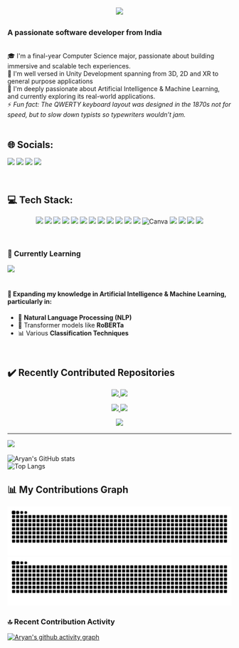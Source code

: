 <h1 align="center">
    <img src="https://readme-typing-svg.herokuapp.com/?font=Righteous&size=35&center=true&vCenter=true&width=700&height=90&duration=4000&lines=Hi+There!+👋;+I'm+Aryan+Dubey!;" />
</h1>
<h3>A passionate software developer from India</h3>

<br/>

<div>
  🎓 I'm a final-year Computer Science major, passionate about building immersive and scalable tech experiences.<br/>
  🔭 I'm well versed in Unity Development spanning from 3D, 2D and XR to general purpose applications<br/>
  🤖 I'm deeply passionate about Artificial Intelligence & Machine Learning, and currently exploring its real-world applications.<br/>
  ⚡ <em> Fun fact: The QWERTY keyboard layout was designed in the 1870s not for speed, but to slow down typists so typewriters wouldn’t jam.</em>
</div>
<br/>



## 🌐 Socials:
<p align="left">
  <a href="https://www.instagram.com/_.aryan.dubey._?igsh=MXJ3MHVkbnhhb21qbg=="><img src="https://img.shields.io/badge/Instagram-%23E4405F.svg?logo=Instagram&logoColor=white" height="100"></a>
  <a href="https://www.linkedin.com/in/aryandubey14/"><img src="https://img.shields.io/badge/LinkedIn-%230077B5.svg?logo=linkedin&logoColor=white" height="100"></a>
  <a href="mailto:aryan.109841@gmail.com"><img src="https://img.shields.io/badge/Gmail-D14836?logo=gmail&logoColor=white" height="50"></a>
  <a href="https://wa.me/9691322039"><img src="https://img.shields.io/badge/WhatsApp-25D366?logo=whatsapp&logoColor=white" height="50"></a>
</p>

<br>

## 💻 Tech Stack:

<p align="center">
  <img src="https://skillicons.dev/icons?i=cpp" />
  <img src="https://skillicons.dev/icons?i=c" />
  <img src="https://skillicons.dev/icons?i=cs" />
  <img src="https://skillicons.dev/icons?i=java" />
  <img src="https://skillicons.dev/icons?i=python" />
  <img src="https://skillicons.dev/icons?i=fastapi" />
  <img src="https://skillicons.dev/icons?i=html" />
  <img src="https://skillicons.dev/icons?i=css" />
  <img src="https://skillicons.dev/icons?i=unity" />
  <img src="https://skillicons.dev/icons?i=firebase" />
  <img src="https://skillicons.dev/icons?i=react" />
  <img src="https://skillicons.dev/icons?i=blender" />
  <img src="https://cdn.jsdelivr.net/gh/simple-icons/simple-icons/icons/canva.svg" alt="Canva" height="50"/>
  <img src="https://skillicons.dev/icons?i=git" />
  <img src="https://skillicons.dev/icons?i=github" />
  <img src="https://skillicons.dev/icons?i=mysql" />
  <img src="https://skillicons.dev/icons?i=mongodb" />
</p>
<br>

### 🌱 Currently Learning
<div>
  <img src="https://skillicons.dev/icons?i=firebase,docker,fastapi,tensorflow,pytorch" />
</div>
<br>
<div>
  <h4>📘 Expanding my knowledge in <b>Artificial Intelligence & Machine Learning</b>, particularly in:</h4>
  <ul>
    <li>🧠 <b>Natural Language Processing (NLP)</b></li>
    <li>🔎 Transformer models like <b>RoBERTa</b></li>
    <li>📊 Various <b>Classification Techniques</b></li>
  </ul>
</div>
<br>




## ✔️ Recently Contributed Repositories
<p align="center">
  <a href="https://github.com/aryandubey14/ClueBot-Crossword">
    <img src="https://github-readme-stats.vercel.app/api/pin/?username=aryandubey14&repo=ClueBot-Crossword&theme=github_dark" />
  </a>
  <a href="https://github.com/aryandubey14/MapNavigationByAryanDubey500109841">
    <img src="https://github-readme-stats.vercel.app/api/pin/?username=aryandubey14&repo=MapNavigationByAryanDubey500109841&theme=github_dark" />
  </a>
</p>
<p align="center">
  <a href="https://github.com/aryandubey14/SeaWays">
    <img src="https://github-readme-stats.vercel.app/api/pin/?username=aryandubey14&repo=SeaWays&theme=github_dark" />
  </a>
  <a href="https://github.com/aryandubey14/Coffee-Shop-Simulator">
    <img src="https://github-readme-stats.vercel.app/api/pin/?username=aryandubey14&repo=Coffee-Shop-Simulator&theme=github_dark" />
  </a>
</p>
<p align="center">
  <a href="https://github.com/aryandubey14/OpenGL_Projects">
    <img src="https://github-readme-stats.vercel.app/api/pin/?username=aryandubey14&repo=OpenGL_Projects&theme=github_dark" />
  </a>
</p>






---
[![](https://visitcount.itsvg.in/api?id=aryandubey14&icon=0&color=0)](https://visitcount.itsvg.in)

![Aryan's GitHub stats](https://github-readme-stats.vercel.app/api?username=aryandubey14&show_icons=true&theme=github_dark)  
![Top Langs](https://github-readme-stats.vercel.app/api/top-langs/?username=aryandubey14&layout=compact&theme=github_dark)


## 📊 My Contributions Graph
![github contribution grid snake animation](https://raw.githubusercontent.com/aryandubey14/aryandubey14/output/github-contribution-grid-snake-dark.svg#gh-dark-mode-only)
![github contribution grid snake animation](https://raw.githubusercontent.com/aryandubey14/aryandubey14/output/github-contribution-grid-snake.svg#gh-light-mode-only)

### 🔝 Recent Contribution Activity
[![Aryan's github activity graph](https://github-readme-activity-graph.vercel.app/graph?username=aryandubey14&theme=github-dark)](https://github.com/ashutosh00710/github-readme-activity-graph)
<!-- Proudly created with GPRM ( https://gprm.itsvg.in ) -->
